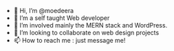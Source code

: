 - 👋 Hi, I’m @moedeera
- 👀 I’m a self taught Web developer
- 🌱 I’m involved mainly the MERN stack and WordPress.
- 💞️ I’m looking to collaborate on web design projects
- 📫 How to reach me : just message me!

<!---
moedeera/moedeera is a ✨ special ✨ repository because its `README.md` (this file) appears on your GitHub profile.
You can click the Preview link to take a look at your changes.
--->
